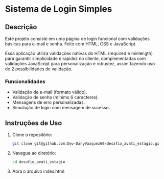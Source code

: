 # Sistema de Login Simples

## Descrição
Este projeto consiste em uma página de login funcional com validações básicas para e-mail e senha. Feito com HTML, CSS e JavaScript.

Essa aplicação utiliza validações nativas do HTML (required e minlength) para garantir simplicidade e rapidez no cliente, complementadas com validações JavaScript para personalização e robustez, assim fazendo uso de 2 possibilidades de validação.

### Funcionalidades
- Validação de e-mail (formato válido).
- Validação de senha (mínimo 6 caracteres).
- Mensagens de erro personalizadas.
- Simulação de login com mensagem de sucesso.

## Instruções de Uso
1. Clone o repositório:
   ```bash
   git clone git@github.com:Dev-DanyVazquez69/desafio_avati_estagio.git
2. Navegue ao diretório:
   ```bash
   cd desafio_avati_estagio
3. Abra o arquivo index.html:
